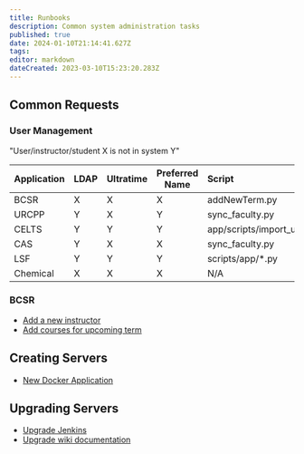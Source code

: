 ```yaml
---
title: Runbooks
description: Common system administration tasks
published: true
date: 2024-01-10T21:14:41.627Z
tags: 
editor: markdown
dateCreated: 2023-03-10T15:23:20.283Z
---
```


## Common Requests

### User Management
"User/instructor/student X is not in system Y"

| Application | LDAP | Ultratime | Preferred Name | Script                      |  |
|-------------|------|-----------|----------------|:----------------------------|----------|
| BCSR        | X    | X         | X              | addNewTerm.py               | [details](/runbook/new-bcsr-user) 
| URCPP       | Y    | X         | Y              | sync_faculty.py             | [details](/runbook/new-urcpp-user)
| CELTS       | Y    | Y         | Y              | app/scripts/import_users.py | [details](/runbook/celts-users)
| CAS         | Y    | X         | X              | sync_faculty.py             | [details](/runbook/new-cas-user)
| LSF         | Y    | Y         | Y              | scripts/app/*.py            | [details](/runbook/lsf-users)
| Chemical    | X    | X         | X              | N/A                         | [details](/runbook/new-chemical-user)

### BCSR
- [Add a new instructor](/runbook/new-bcsr-user)
- [Add courses for upcoming term](/runbook/add-term)

## Creating Servers
* [New Docker Application](/runbook/new-docker-server)

## Upgrading Servers
* [Upgrade Jenkins](/runbook/upgrade-jenkins)
* [Upgrade wiki documentation](/runbook/upgrade-wiki)